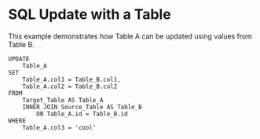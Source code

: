 # SQL Update with a Table
This example demonstrates how Table A can be updated using values from Table B.

    UPDATE
        Table_A
    SET
        Table_A.col1 = Table_B.col1,
        Table_A.col2 = Table_B.col2
    FROM
        Target_Table AS Table_A
        INNER JOIN Source_Table AS Table_B
            ON Table_A.id = Table_B.id
    WHERE
        Table_A.col3 = 'cool'
